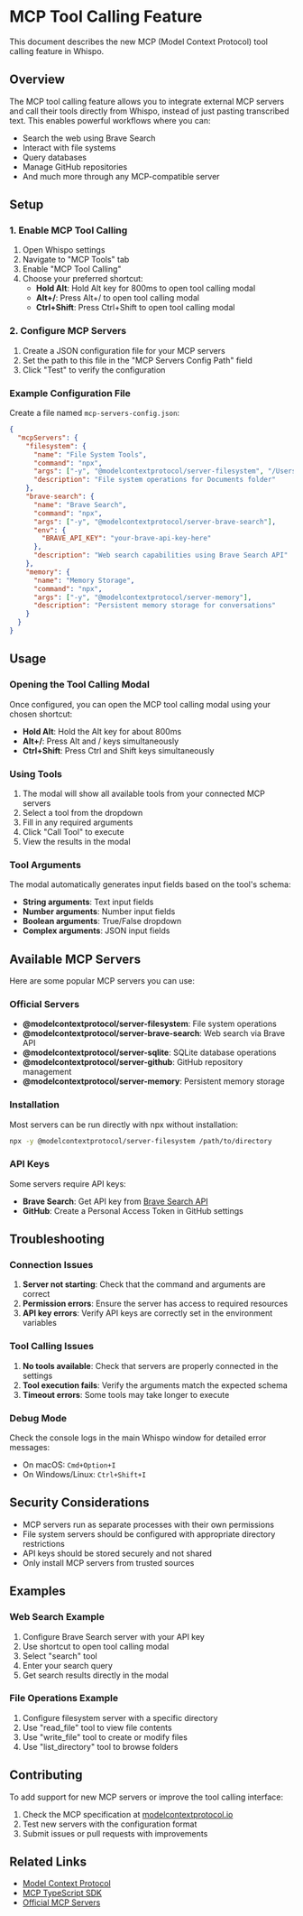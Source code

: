 # MCP Tool Calling Feature

This document describes the new MCP (Model Context Protocol) tool calling feature in Whispo.

## Overview

The MCP tool calling feature allows you to integrate external MCP servers and call their tools directly from Whispo, instead of just pasting transcribed text. This enables powerful workflows where you can:

- Search the web using Brave Search
- Interact with file systems
- Query databases
- Manage GitHub repositories
- And much more through any MCP-compatible server

## Setup

### 1. Enable MCP Tool Calling

1. Open Whispo settings
2. Navigate to "MCP Tools" tab
3. Enable "MCP Tool Calling"
4. Choose your preferred shortcut:
   - **Hold Alt**: Hold Alt key for 800ms to open tool calling modal
   - **Alt+/**: Press Alt+/ to open tool calling modal
   - **Ctrl+Shift**: Press Ctrl+Shift to open tool calling modal

### 2. Configure MCP Servers

1. Create a JSON configuration file for your MCP servers
2. Set the path to this file in the "MCP Servers Config Path" field
3. Click "Test" to verify the configuration

### Example Configuration File

Create a file named `mcp-servers-config.json`:

```json
{
  "mcpServers": {
    "filesystem": {
      "name": "File System Tools",
      "command": "npx",
      "args": ["-y", "@modelcontextprotocol/server-filesystem", "/Users/username/Documents"],
      "description": "File system operations for Documents folder"
    },
    "brave-search": {
      "name": "Brave Search",
      "command": "npx", 
      "args": ["-y", "@modelcontextprotocol/server-brave-search"],
      "env": {
        "BRAVE_API_KEY": "your-brave-api-key-here"
      },
      "description": "Web search capabilities using Brave Search API"
    },
    "memory": {
      "name": "Memory Storage",
      "command": "npx",
      "args": ["-y", "@modelcontextprotocol/server-memory"],
      "description": "Persistent memory storage for conversations"
    }
  }
}
```

## Usage

### Opening the Tool Calling Modal

Once configured, you can open the MCP tool calling modal using your chosen shortcut:

- **Hold Alt**: Hold the Alt key for about 800ms
- **Alt+/**: Press Alt and / keys simultaneously  
- **Ctrl+Shift**: Press Ctrl and Shift keys simultaneously

### Using Tools

1. The modal will show all available tools from your connected MCP servers
2. Select a tool from the dropdown
3. Fill in any required arguments
4. Click "Call Tool" to execute
5. View the results in the modal

### Tool Arguments

The modal automatically generates input fields based on the tool's schema:
- **String arguments**: Text input fields
- **Number arguments**: Number input fields  
- **Boolean arguments**: True/False dropdown
- **Complex arguments**: JSON input fields

## Available MCP Servers

Here are some popular MCP servers you can use:

### Official Servers

- **@modelcontextprotocol/server-filesystem**: File system operations
- **@modelcontextprotocol/server-brave-search**: Web search via Brave API
- **@modelcontextprotocol/server-sqlite**: SQLite database operations
- **@modelcontextprotocol/server-github**: GitHub repository management
- **@modelcontextprotocol/server-memory**: Persistent memory storage

### Installation

Most servers can be run directly with npx without installation:

```bash
npx -y @modelcontextprotocol/server-filesystem /path/to/directory
```

### API Keys

Some servers require API keys:
- **Brave Search**: Get API key from [Brave Search API](https://api.search.brave.com/)
- **GitHub**: Create a Personal Access Token in GitHub settings

## Troubleshooting

### Connection Issues

1. **Server not starting**: Check that the command and arguments are correct
2. **Permission errors**: Ensure the server has access to required resources
3. **API key errors**: Verify API keys are correctly set in the environment variables

### Tool Calling Issues

1. **No tools available**: Check that servers are properly connected in the settings
2. **Tool execution fails**: Verify the arguments match the expected schema
3. **Timeout errors**: Some tools may take longer to execute

### Debug Mode

Check the console logs in the main Whispo window for detailed error messages:
- On macOS: `Cmd+Option+I`
- On Windows/Linux: `Ctrl+Shift+I`

## Security Considerations

- MCP servers run as separate processes with their own permissions
- File system servers should be configured with appropriate directory restrictions
- API keys should be stored securely and not shared
- Only install MCP servers from trusted sources

## Examples

### Web Search Example

1. Configure Brave Search server with your API key
2. Use shortcut to open tool calling modal
3. Select "search" tool
4. Enter your search query
5. Get search results directly in the modal

### File Operations Example

1. Configure filesystem server with a specific directory
2. Use "read_file" tool to view file contents
3. Use "write_file" tool to create or modify files
4. Use "list_directory" tool to browse folders

## Contributing

To add support for new MCP servers or improve the tool calling interface:

1. Check the MCP specification at [modelcontextprotocol.io](https://modelcontextprotocol.io)
2. Test new servers with the configuration format
3. Submit issues or pull requests with improvements

## Related Links

- [Model Context Protocol](https://modelcontextprotocol.io)
- [MCP TypeScript SDK](https://github.com/modelcontextprotocol/typescript-sdk)
- [Official MCP Servers](https://github.com/modelcontextprotocol/servers)
